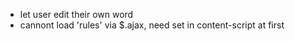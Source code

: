- let user edit their own word
- cannont load 'rules' via $.ajax, need set in content-script at first